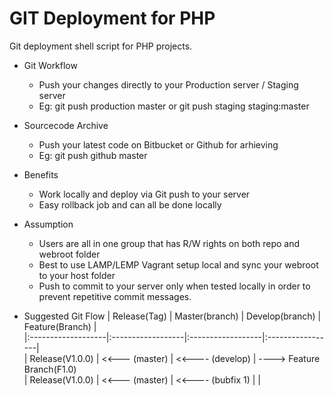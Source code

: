 GIT Deployment for PHP
=======================

Git deployment shell script for PHP projects.
* Git Workflow
	* Push your changes directly to your Production server / Staging server
	* Eg: git push production master   or   git push staging staging:master

* Sourcecode Archive
	* Push your latest code on Bitbucket or Github for arhieving
	* Eg: git push github master

* Benefits 
	* Work locally and deploy via Git push to your server
	* Easy rollback job and can all be done locally

* Assumption
	* Users are all in one group that has R/W rights on both repo and webroot folder
	* Best to use LAMP/LEMP Vagrant setup local and sync your webroot to your host folder
	* Push to commit to your server only when tested locally in order to prevent repetitive commit messages.

* Suggested Git Flow 
| Release(Tag)		| Master(branch)	 | Develop(branch)	 | Feature(Branch)  |<br />
|:-------------------|:------------------|:------------------|:-----------------|<br />
| Release(V1.0.0) 	 | <<--- (master)	 | <<---- (develop)	 | ----> Feature Branch(F1.0)   
| Release(V1.0.0) 	 | <<--- (master)	 | <<---- (bubfix 1) |					|


